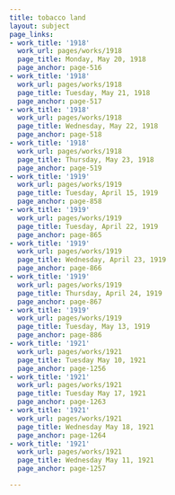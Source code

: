 ```yaml
---
title: tobacco land
layout: subject
page_links:
- work_title: '1918'
  work_url: pages/works/1918
  page_title: Monday, May 20, 1918
  page_anchor: page-516
- work_title: '1918'
  work_url: pages/works/1918
  page_title: Tuesday, May 21, 1918
  page_anchor: page-517
- work_title: '1918'
  work_url: pages/works/1918
  page_title: Wednesday, May 22, 1918
  page_anchor: page-518
- work_title: '1918'
  work_url: pages/works/1918
  page_title: Thursday, May 23, 1918
  page_anchor: page-519
- work_title: '1919'
  work_url: pages/works/1919
  page_title: Tuesday, April 15, 1919
  page_anchor: page-858
- work_title: '1919'
  work_url: pages/works/1919
  page_title: Tuesday, April 22, 1919
  page_anchor: page-865
- work_title: '1919'
  work_url: pages/works/1919
  page_title: Wednesday, April 23, 1919
  page_anchor: page-866
- work_title: '1919'
  work_url: pages/works/1919
  page_title: Thursday, April 24, 1919
  page_anchor: page-867
- work_title: '1919'
  work_url: pages/works/1919
  page_title: Tuesday, May 13, 1919
  page_anchor: page-886
- work_title: '1921'
  work_url: pages/works/1921
  page_title: Tuesday May 10, 1921
  page_anchor: page-1256
- work_title: '1921'
  work_url: pages/works/1921
  page_title: Tuesday May 17, 1921
  page_anchor: page-1263
- work_title: '1921'
  work_url: pages/works/1921
  page_title: Wednesday May 18, 1921
  page_anchor: page-1264
- work_title: '1921'
  work_url: pages/works/1921
  page_title: Wednesday May 11, 1921
  page_anchor: page-1257

---
```

